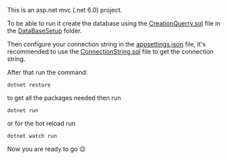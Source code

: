 This is an asp.net mvc (.net 6.0) project.

To be able to run it create the database using the [CreationQuerry.sql](https://github.com/Seif302010/MedicalScan/blob/main/DataBaseSetup/CreationQuerry.sql) file in the [DataBaseSetup](https://github.com/Seif302010/MedicalScan/tree/main/DataBaseSetup) folder.

Then configure your connection string in the [appsettings.json](https://github.com/Seif302010/MedicalScan/blob/main/appsettings.json) file, it's recommended to use the [ConnectionString.sql](https://github.com/Seif302010/MedicalScan/blob/main/DataBaseSetup/ConnectionString.sql) file to get the connection string.

After that run the command:
```
dotnet restore

```
to get all the packages needed then run 
```
dotnet run

```
or for the hot reload run 
```
dotnet watch run

```
Now you are ready to go :wink:
